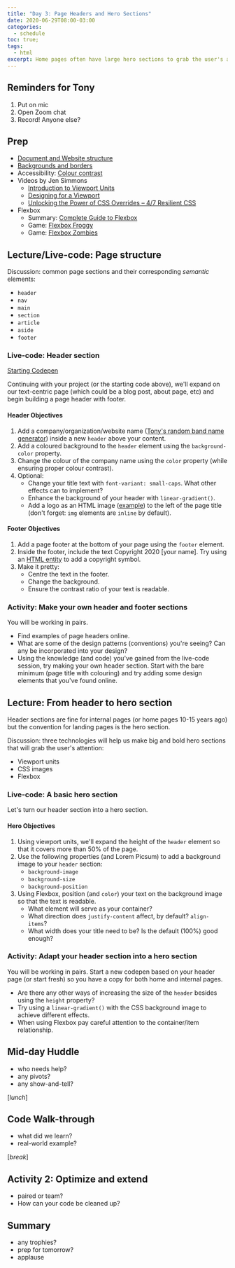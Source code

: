 ```yaml
---
title: "Day 3: Page Headers and Hero Sections"
date: 2020-06-29T08:00-03:00
categories:
  - schedule
toc: true;
tags:
  - html
excerpt: Home pages often have large hero sections to grab the user's attention. Internal pages will often have a simpler page header.
---
```

## Reminders for Tony
1. Put on mic
2. Open Zoom chat
3. Record! Anyone else?

## Prep
- [Document and Website structure](https://developer.mozilla.org/en-US/docs/Learn/HTML/Introduction_to_HTML/Document_and_website_structure)
- [Backgrounds and borders](https://developer.mozilla.org/en-US/docs/Learn/CSS/Building_blocks/Backgrounds_and_borders)
- Accessibility: [Colour contrast](https://developer.mozilla.org/en-US/docs/Web/Accessibility/Understanding_WCAG/Perceivable/Color_contrast)
- Videos by Jen Simmons
  - [Introduction to Viewport Units](https://youtu.be/_sgF8I-Q1Gs)
  - [Designing for a Viewport](https://youtu.be/QY3lTBZnJmE)
  - [Unlocking the Power of CSS Overrides – 4/7 Resilient CSS](https://youtu.be/0X6zrW2QW8Q)
- Flexbox
  - Summary: [Complete Guide to Flexbox](https://css-tricks.com/snippets/css/a-guide-to-flexbox/)
  - Game: [Flexbox Froggy](https://flexboxfroggy.com/)
  - Game: [Flexbox Zombies](https://geddski.teachable.com/p/flexbox-zombies)

## Lecture/Live-code: Page structure
Discussion: common page sections and their corresponding *semantic* elements:
- `header`
- `nav`
- `main`
- `section`
- `article`
- `aside`
- `footer`

### Live-code: Header section
[Starting Codepen](https://codepen.io/browsertherapy/pen/JjGJxZP)

Continuing with your project (or the starting code above), we'll expand on our text-centric page (which could be a blog post, about page, etc) and begin building a page header with footer.

#### Header Objectives
1. Add a company/organization/website name ([Tony's random band name generator](https://acidtone.github.io/namor/)) inside a new `header` above your content.
2. Add a coloured background to the `header` element using the `background-color` property.
3. Change the colour of the company name using the `color` property (while ensuring proper colour contrast).
4. Optional: 
    - Change your title text with `font-variant: small-caps`. What other effects can to implement?
    - Enhance the background of your header with `linear-gradient()`.
    - Add a logo as an HTML image ([example](https://acidtone.github.io/images/bt-logo.svg)) to the left of the page title (don't forget: `img` elements are `inline` by default).
    
#### Footer Objectives
1. Add a page footer at the bottom of your page using the `footer` element.
2. Inside the footer, include the text Copyright 2020 [your name]. Try using an [HTML entity](https://www.google.com/search?q=html+entities) to add a copyright symbol.
3. Make it pretty:
    - Centre the text in the footer.
    - Change the background.
    - Ensure the contrast ratio of your text is readable.

### Activity: Make your own header and footer sections
You will be working in pairs. 
- Find examples of page headers online.
- What are some of the design patterns (conventions) you're seeing? Can any be incorporated into your design?
- Using the knowledge (and code) you've gained from the live-code session, try making your own header section. Start with the bare minimum (page title with colouring) and try adding some design elements that you've found online.

## Lecture: From header to hero section
Header sections are fine for internal pages (or home pages 10-15 years ago) but the convention for landing pages is the hero section.

Discussion: three technologies will help us make big and bold hero sections that will grab the user's attention:
- Viewport units
- CSS images
- Flexbox

### Live-code: A basic hero section 
Let's turn our header section into a hero section.

#### Hero Objectives
1. Using viewport units, we'll expand the height of the `header` element so that it covers more than 50% of the page.
2. Use the following properties (and Lorem Picsum) to add a background image to your `header` section:
    - `background-image`
    - `background-size`
    - `background-position`
3. Using Flexbox, position (and `color`) your text on the background image so that the text is readable.
    - What element will serve as your container?
    - What direction does `justify-content` affect, by default? `align-items`?
    - What width does your title need to be? Is the default (100%) good enough?

### Activity: Adapt your header section into a hero section
You will be working in pairs. Start a new codepen based on your header page (or start fresh) so you have a copy for both home and internal pages.
- Are there any other ways of increasing the size of the `header` besides using the `height` property?
- Try using a `linear-gradient()` with the CSS background image to achieve different effects.
- When using Flexbox pay careful attention to the container/item relationship.

## Mid-day Huddle
- who needs help?
- any pivots?
- any show-and-tell?

[*lunch*]

## Code Walk-through
- what did we learn?
- real-world example?

[*break*]

## Activity 2: Optimize and extend
- paired or team?
- How can your code be cleaned up?

## Summary
- any trophies?
- prep for tomorrow?
- applause